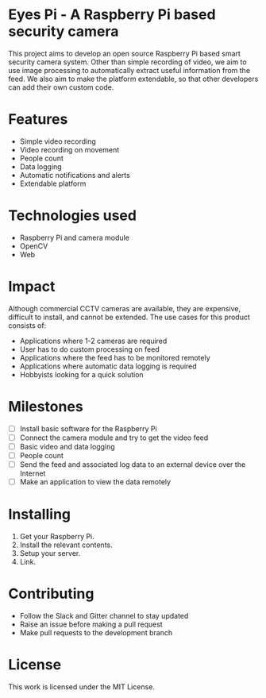 # Eyes Pi - A Raspberry Pi based security camera
This project aims to develop an open source Raspberry Pi based smart security camera system. Other than simple recording of video, we aim to use image processing to automatically extract useful information from the feed. We also aim to make the platform extendable, so that other developers can add their own custom code.

# Features
- Simple video recording
- Video recording on movement
- People count
- Data logging
- Automatic notifications and alerts
- Extendable platform

# Technologies used
- Raspberry Pi and camera module
- OpenCV
- Web

# Impact
Although commercial CCTV cameras are available, they are expensive, difficult to install, and cannot be extended. The use cases for this product consists of:
- Applications where 1-2 cameras are required
- User has to do custom processing on feed
- Applications where the feed has to be monitored remotely
- Applications where automatic data logging is required
- Hobbyists looking for a quick solution
 
# Milestones
- [ ] Install basic software for the Raspberry Pi
- [ ] Connect the camera module and try to get the video feed
- [ ] Basic video and data logging
- [ ] People count
- [ ] Send the feed and associated log data to an external device over the Internet
- [ ] Make an application to view the data remotely

# Installing
1. Get your Raspberry Pi.
2. Install the relevant contents.
3. Setup your server.
4. Link.

# Contributing
- Follow the Slack and Gitter channel to stay updated
- Raise an issue before making a pull request
- Make pull requests to the development branch

# License
This work is licensed under the MIT License.
